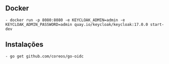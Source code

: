 ## Docker
    - docker run -p 8080:8080 -e KEYCLOAK_ADMIN=admin -e KEYCLOAK_ADMIN_PASSWORD=admin quay.io/keycloak/keycloak:17.0.0 start-dev

## Instalações
    - go get github.com/coreos/go-oidc
